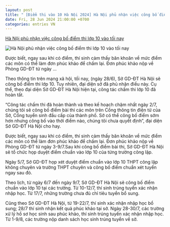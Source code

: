 ```yaml
---
layout: post
title: " [Điểm thi vào 10 Hà Nội 2024] Hà Nội phủ nhận việc công bố điểm thi lớp 10 vào tối nay"
date: Fri, 28 Jun 2024 21:00:00 +0700
categories: entries VN
---
```

[Hà Nội phủ nhận việc công bố điểm thi lớp 10 vào tối nay](https://vietnamnet.vn/ha-noi-phu-nhan-viec-cong-bo-diem-thi-lop-10-vao-toi-nay-2296386.html)

![Hà Nội phủ nhận việc công bố điểm thi lớp 10 vào tối nay](https://static-images.vnncdn.net/vps_images_publish/000001/000003/2024/6/28/tot-nghiep4-3063.jpeg?width=0&s=vOO0xA6zkUsGGrcEDEbpbw)

Được biết, ngay sau khi có điểm, thí sinh cảm thấy băn khoăn về mức điểm các môn có thể làm đơn phúc khảo để chấm lại. Đơn phúc khảo nộp về Phòng GD-ĐT từ ngày ...

Theo thông tin trên mạng xã hội, tối nay, (ngày 28/6), Sở GD-ĐT Hà Nội sẽ công bố điểm thi lớp 10. Tuy nhiên, đại diện sở đã phủ nhận điều này. Cụ thể, theo đại diện Sở GD-ĐT Hà Nội hiện tại, công tác chấm thi lớp 10 đã hoàn tất.

“Công tác chấm thi đã hoàn thành và theo kế hoạch chậm nhất ngày 2/7, chúng tôi sẽ công bố điểm bài thi các môn trên Cổng thông tin điện tử của Sở, Cổng tuyển sinh đầu cấp của thành phố. Sở có thể công bố điểm sớm hơn nhưng công bố vào thời điểm nào, chúng tôi chưa quyết định”, đại diện Sở GD-ĐT Hà Nội cho hay.

Được biết, ngay sau khi có điểm, thí sinh cảm thấy băn khoăn về mức điểm các môn có thể làm đơn phúc khảo để chấm lại. Đơn phúc khảo nộp về Phòng GD-ĐT từ ngày 3-9/7.Sau khi công bố điểm bài thi, Sở GD-ĐT Hà Nội sẽ tổ chức họp duyệt điểm chuẩn vào lớp 10 của từng trường công lập.

Ngày 5/7, Sở GD-ĐT họp xét duyệt điểm chuẩn vào lớp 10 THPT công lập không chuyên và trường THPT chuyên và công bố điểm chuẩn xét tuyển ngay sau đó.

Theo lịch, từ ngày 6/7 đến ngày 9/7, Sở GD-ĐT Hà Nội sẽ công bố điểm chuẩn vào lớp 10 tại các trường. Từ 10-12/7, thí sinh trúng tuyển xác nhận nhập học. Từ 17/7, những trường chưa đủ chỉ tiêu tuyển bổ sung.

Cũng theo Sở GD-ĐT Hà Nội, từ 19-22/7, thí sinh xác nhận nhập học bổ sung; 28/7 thí sinh nhận kết quả phúc khảo tại sở. Ngày 28-30/7, các trường xử lý hồ sơ học sinh sau phúc khảo, thí sinh trúng tuyển xác nhận nhập học. Từ 1-9/8, các trường nộp danh sách học sinh trúng tuyển về sở.

